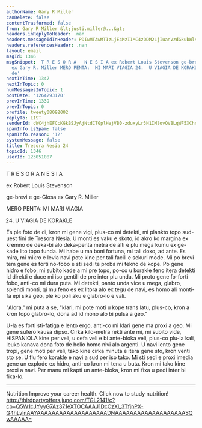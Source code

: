```yaml
---
authorName: Gary R Miller
canDelete: false
contentTrasformed: false
from: Gary R Miller &lt;justi.miller@...&gt;
headers.inReplyToHeader: .nan
headers.messageIdInHeader: PDIwMTAwMTIzLjE4MzI1MC4zODM2LjIuanVzdGkubWlsbGVyQGp1bm8uY29tPg==
headers.referencesHeader: .nan
layout: email
msgId: 1346
msgSnippet: 'T R E S O R A   N E S I A ex Robert Louis Stevenson ge-brevi e ge-Glosa
  ex Gary R. Miller MERO PENTA:  MI MARI VIAGIA 24.  U VIAGIA DE KORAKLE Es ple foto
  de'
nextInTime: 1347
nextInTopic: 0
numMessagesInTopic: 1
postDate: '1264293170'
prevInTime: 1339
prevInTopic: 0
profile: tweety08092002
replyTo: LIST
senderId: cWC4jhEFCcKGkBSJyAjNtdCTGplHejVB0-zduxyLr3H1IMlovQV8LqWF5XChnoq8YuLKoaHMAODAkRfMxYV5uD0TNU6m8GfuX1ULQA
spamInfo.isSpam: false
spamInfo.reason: '12'
systemMessage: false
title: Tresora Nesia 24
topicId: 1346
userId: 123051087
---
```



  T R E S O R A   N E S I A



  ex Robert Louis Stevenson

  ge-brevi e ge-Glosa ex Gary R. Miller

 MERO PENTA:  MI MARI VIAGIA

24.  U VIAGIA DE KORAKLE

 Es ple foto de di, kron mi gene vigi, plus-co mi detekti, mi plankto
topo sud-uest fini de Tresora Nesia.  U monti es vaku e skoto, id akro ko
margina ex kremno de deka-bi alo deka-penta metra de alti e plu mega kumu
ex ge-kade lito topo funda.  Mi habe u ma boni fortuna, mi tali doxo, ad
ante.  Es mira, mi mikro e levia navi pote kine per tali facili e sekuri
mode.  Mi po brevi tem gene es forti no-fobo e sti sedi te proba mi tekno
de kope.  Po gene hidro e fobo, mi subito kade a mi pre topo, po-co u
korakle feno itera detekti id direkti e duce mi iso gentili de pre inter
plu unda.  Mi proto gene fo-forti fobo, anti-co mi dura puta.  Mi
detekti, panto unda vice u mega, glabro, splendi monti, qi mu feno es ex
litora alo ex tegu de navi, es homo ali monti-fa epi sika geo, ple ko
poli aku e glabro-lo e vali.

 "Alora," mi puta a se, "klari, mi pote moti u kope trans latu, plus-co,
kron a kron topo glabro-lo, dona ad id mono alo bi pulsa a geo."

 U-la es forti sti-fatiga e lento ergo, anti-co mi klari gene ma proxi a
geo.  Mi gene sufero kausa dipso.  Cirka kilo-metra rekti ante mi, mi
subito vide, HISPANIOLA kine per veli, u cefa veli e bi ante-bloka veli,
plus-co plu-la kali, leuko kanava dona foto de helio homo nivi alo
argenti.  U navi lento gene tropi, gene moti per veli, tako kine cirka
minuta e itera gene sto, kron venti sto se.  U flu fero korakle e navi a
sud per iso tako.  Mi sti sedi e proxi imedia gene un explode ex hidro,
anti-co kron mi tena u buta.  Kron mi tako kine proxi a navi.  Per manu
mi kapti un ante-bloka, kron mi fixa u pedi inter bi fixa-lo.
____________________________________________________________
Nutrition
Improve your career health. Click now to study nutrition!
http://thirdpartyoffers.juno.com/TGL2141/c?cp=Q5W1cJYyyG7Az371eXTOCAAAJ1DcCzXl_3TfjnPX-G4hLylnAAYAAAAAAAAAAAAAAAAAAADNAAAAAAAAAAAAAAAAAAASQwAAAAA=

